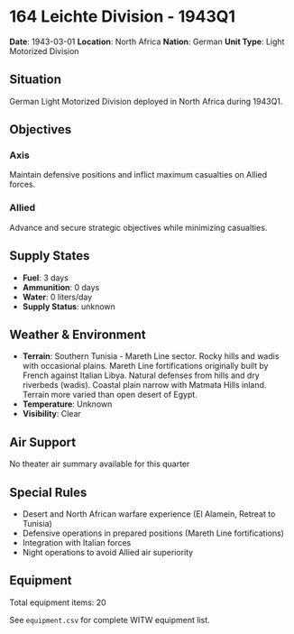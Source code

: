 # 164 Leichte Division - 1943Q1

**Date**: 1943-03-01
**Location**: North Africa
**Nation**: German
**Unit Type**: Light Motorized Division

## Situation

German Light Motorized Division deployed in North Africa during 1943Q1.

## Objectives

### Axis
Maintain defensive positions and inflict maximum casualties on Allied forces.

### Allied
Advance and secure strategic objectives while minimizing casualties.

## Supply States

- **Fuel**: 3 days
- **Ammunition**: 0 days
- **Water**: 0 liters/day
- **Supply Status**: unknown

## Weather & Environment

- **Terrain**: Southern Tunisia - Mareth Line sector. Rocky hills and wadis with occasional plains. Mareth Line fortifications originally built by French against Italian Libya. Natural defenses from hills and dry riverbeds (wadis). Coastal plain narrow with Matmata Hills inland. Terrain more varied than open desert of Egypt.
- **Temperature**: Unknown
- **Visibility**: Clear

## Air Support

No theater air summary available for this quarter

## Special Rules

- Desert and North African warfare experience (El Alamein, Retreat to Tunisia)
- Defensive operations in prepared positions (Mareth Line fortifications)
- Integration with Italian forces
- Night operations to avoid Allied air superiority

## Equipment

Total equipment items: 20

See `equipment.csv` for complete WITW equipment list.
